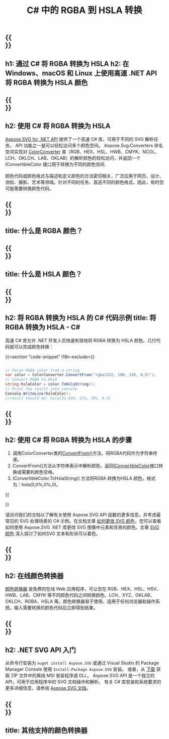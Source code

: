 ﻿---
translation: true
template: ./../_template-child.md
title: C# 中的 RGBA 到 HSLA 转换
description: 在 C# 中使用颜色代码并将 RGBA 转换为 HSLA
url: /net/color-converter/rgba-to-hsla/
family: svg
platformtag: net
feature: color converter
informat: RGBA
outformat: HSLA
otherformats: HSVA HWBA NCOLA
---

{{<section banner>}}
---
h1: 通过 C# 将 RGBA 转换为 HSLA
h2: 在 Windows、macOS 和 Linux 上使用高速 .NET API 将 RGBA 转换为 HSLA 颜色
---

{{<section overview>}}
---
h2: 使用 C# 将 RGBA 转换为 HSLA
---

[Aspose.SVG for .NET API](https://products.aspose.com/svg/net/) 提供了一个高速 C# 库，可用于不同的 SVG 解析任务。 API 功能之一是可以轻松访问多个颜色空间。 Aspose.Svg.Converters 命名空间实现对 [ColorConverter](https://reference.aspose.com/svg/net/aspose.svg.converters/colorconverter/) 类（RGB、HEX、HSL、HWB、CMYK、NCOL、LCH、OKLCH、LAB、OKLAB）的解析颜色的轻松访问，并返回一个 IConvertibleColor 接口用于转换为不同的颜色空间.<br><br>
颜色代码或颜色格式与描述和定义颜色的方法密切相关，广泛应用于网页、设计、测绘、摄影、艺术等领域。针对不同的任务，首选不同的颜色格式。因此，有时您可能需要转换颜色代码。

{{<section input-color>}}
---
title: 什么是 RGBA 颜色？
---

{{<section output-color>}}
---
title: 什么是 HSLA 颜色？
---

{{<section code-text>}}
---
h2: 将 RGBA 转换为 HSLA 的 C# 代码示例
title: 将 RGBA 转换为 HSLA - C#
---

高速 C# 库允许 .NET 开发人员快速有效地将 RGBA 转换为 HSLA 颜色。几行代码就可以完成颜色转换：

{{<section "code-snippet" i18n-exclude>}}

```cs

// Parse RGBA color from a string
var color = ColorConverter.ConvertFrom("rgba(222, 180, 135, 0.5)");
// Convert RGBA to HSLA 
string hslaColor = color.ToHslaString();
// Print the result into console
Console.WriteLine(hslaColor);
//result should be: hsla(31.034, 57%, 70%, 0.5)

```

{{<section steps>}}
---
h2: 使用 C# 将 RGBA 转换为 HSLA 的步骤
---
1. 调用ColorConverter类的[ConvertFrom()](https://reference.aspose.com/svg/net/aspose.svg.converters/colorconverter/convertfrom/)方法，将RGBA代码作为字符串传递。
1. ConvertFrom()方法从字符串表示中解析颜色，返回[IConvertibleColor](https://reference.aspose.com/svg/net/aspose.svg.drawing/iconvertiblecolor/)接口转换成需要的颜色空格。
1. IConvertibleColor.ToHslaString() 方法将RGBA 转换为HSLA 颜色，格式为：hsla(0,0%,0%,0)。



{{<section documentation>}}

请访问我们的文档以了解有关使用 Aspose.SVG API 函数的更多信息，并考虑最常见的 SVG 处理场景的 C# 示例。在文档文章 <a href="https://docs.aspose.com/svg/net/how-to-work-with-aspose-svg-api/how-to-change-svg-color/" target= "_blank">如何更改 SVG 颜色</a>，您可以查看如何使用 Aspose.SVG .NET 库更改 SVG 图像中元素和背景的颜色。文章 <a href="https://docs.aspose.com/svg/net/drawing-basics/svg-color/" target="_blank">SVG 颜色</a> 深入探讨了如何SVG 文本和形状可以着色。

{{<section online-color-converter>}}
---
h2: 在线颜色转换器
---

[颜色转换器](https://products.aspose.app/svg/color-converter) 是免费的在线 Web 应用程序，可让您在 RGB、HEX、HSL、HSV、HWB、LAB、CMYK 等不同颜色代码之间转换颜色、LCH、XYZ、OKLAB、OKLCH、RGBA、HSLA 等。颜色转换器易于使用，适用于任何浏览器和操作系统。输入需要转换的颜色代码后立即得到结果。

{{<section get-started>}}
---
h2: .NET SVG API 入门
---

从命令行安装为 ```nuget install Aspose.SVG``` 或通过 Visual Studio 的 Package Manager Console 使用 ```Install-Package Aspose.SVG``` 安装。
或者，从 [下载](https://downloads.aspose.com/svg/net) 获取 ZIP 文件中的离线 MSI 安装程序或 DLL。 Aspose.SVG API 是一个独立的 API，可用于应用程序中的 SVG 文档操作和解析。
有关 C# 库安装和系统要求的更多详细信息，请参阅 [Aspose.SVG 文档](https://docs.aspose.com/svg/net/getting-started/)。

{{<section other-color-converters>}}
---
title: 其他支持的颜色转换器
---